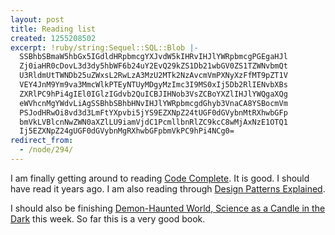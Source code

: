 ```yaml
---
layout: post
title: Reading list
created: 1255208502
excerpt: !ruby/string:Sequel::SQL::Blob |-
  SSBhbSBmaW5hbGx5IGdldHRpbmcgYXJvdW5kIHRvIHJlYWRpbmcgPGEgaHJl
  Zj0iaHR0cDovL3d3dy5hbWF6b24uY2EvQ29kZS1Db21wbGV0ZS1TZWNvbmQt
  U3RldmUtTWNDb25uZWxsL2RwLzA3MzU2MTk2NzAvcmVmPXNyXzFfMT9pZT1V
  VEY4JnM9Ym9va3MmcWlkPTEyNTUyMDgyMzImc3I9MS0xIj5Db2RlIENvbXBs
  ZXRlPC9hPi4gIEl0IGlzIGdvb2QuICBJIHNob3VsZCBoYXZlIHJlYWQgaXQg
  eWVhcnMgYWdvLiAgSSBhbSBhbHNvIHJlYWRpbmcgdGhyb3VnaCA8YSBocmVm
  PSJodHRwOi8vd3d3LmFtYXpvbi5jYS9EZXNpZ24tUGF0dGVybnMtRXhwbGFp
  bmVkLVBlcnNwZWN0aXZlLU9iamVjdC1PcmllbnRlZC9kcC8wMjAxNzE1OTQ1
  Ij5EZXNpZ24gUGF0dGVybnMgRXhwbGFpbmVkPC9hPi4NCg0=
redirect_from:
  - /node/294/
---
```

I am finally getting around to reading <a href="http://www.amazon.ca/Code-Complete-Second-Steve-McConnell/dp/0735619670/ref=sr_1_1?ie=UTF8&s=books&qid=1255208232&sr=1-1">Code Complete</a>.  It is good.  I should have read it years ago.  I am also reading through <a href="http://www.amazon.ca/Design-Patterns-Explained-Perspective-Object-Oriented/dp/0201715945">Design Patterns Explained</a>.

I should also be finishing <a href ="http://www.amazon.ca/Demon-Haunted-World-Carl-Sagan/dp/0345409469/ref=sr_1_1?ie=UTF8&s=books&qid=1255208322&sr=1-1">Demon-Haunted World, Science as a Candle in the Dark</a> this week.  So far this is a very good book.
